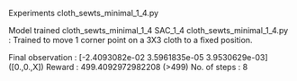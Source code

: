 Experiments
cloth_sewts_minimal_1_4.py

Model trained
cloth_sewts_minimal_1_4
SAC_1_4
cloth_sewts_minimal_1_4.py : Trained to move 1 corner point on a 3X3 cloth to a fixed position.

Final observation : 
[-2.4093082e-02  3.5961835e-05  3.9530629e-03] ([0.,0.,X])
Reward : 499.4092972982208 (>499)
No. of steps : 8

